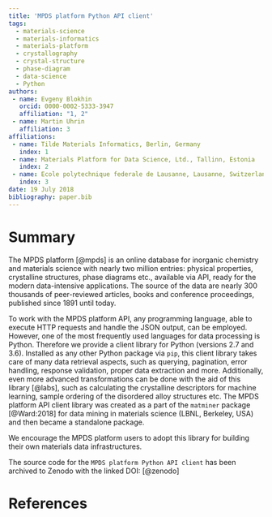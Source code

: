 ```yaml
---
title: 'MPDS platform Python API client'
tags:
  - materials-science
  - materials-informatics
  - materials-platform
  - crystallography
  - crystal-structure
  - phase-diagram
  - data-science
  - Python
authors:
 - name: Evgeny Blokhin
   orcid: 0000-0002-5333-3947
   affiliation: "1, 2"
 - name: Martin Uhrin
   affiliation: 3
affiliations:
 - name: Tilde Materials Informatics, Berlin, Germany
   index: 1
 - name: Materials Platform for Data Science, Ltd., Tallinn, Estonia
   index: 2
 - name: Ecole polytechnique federale de Lausanne, Lausanne, Switzerland
   index: 3
date: 19 July 2018
bibliography: paper.bib
---
```


# Summary

The MPDS platform [@mpds] is an online database for inorganic chemistry and materials science with nearly two million entries: physical properties, crystalline structures, phase diagrams etc., available via API, ready for the modern data-intensive applications. The source of the data are nearly 300 thousands of peer-reviewed articles, books and conference proceedings, published since 1891 until today.

To work with the MPDS platform API, any programming language, able to execute HTTP requests and handle the JSON output, can be employed. However, one of the most frequently used languages for data processing is Python. Therefore we provide a client library for Python (versions 2.7 and 3.6). Installed as any other Python package via ``pip``, this client library takes care of many data retrieval aspects, such as querying, pagination, error handling, response validation, proper data extraction and more. Additionally, even more advanced transformations can be done with the aid of this library [@labs], such as calculating the crystalline descriptors for machine learning, sample ordering of the disordered alloy structures etc. The MPDS platform API client library was created as a part of the ``matminer`` package [@Ward:2018] for data mining in materials science (LBNL, Berkeley, USA) and then became a standalone package.

We encourage the MPDS platform users to adopt this library for building their own materials data infrastructures.

The source code for the ``MPDS platform Python API client`` has been archived to Zenodo with the linked DOI: [@zenodo]

# References
